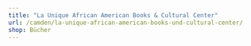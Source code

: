 ```yaml
---
title: "La Unique African American Books & Cultural Center"
url: /camden/la-unique-african-american-books-und-cultural-center/
shop: Bücher
---
```

